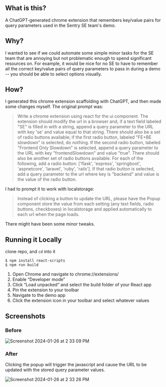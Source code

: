 ## What is this?

A ChatGPT-generated chrome extension that remembers key/value pairs for query parameters used in the Sentry SE team's demo.

## Why?

I wanted to see if we could automate some simple minor tasks for the SE team that are annoying but not problematic enough to spend significant resources on. For example, it would be nice for no SE to have to remember all the correct key/value pairs of query parameters to pass in during a demo -- you should be able to select options visually.

## How?
I generated this chrome extension scaffolding with ChatGPT, and then made some changes myself. The original prompt was:

>Write a chrome extension using react for the ui component. The extension should modify the url in a browser and, if a text field labeled "SE" is filled in with a string,  append a query parameter to the URL with key 'se' and value equal to that string.
>There should also be a set of radio buttons available; if the first radio button, labeled "FE+BE slowdown" is selected, do nothing. If the second radio button, labeled "Frontend Only Slowdown" is selected, append a query parameter to the URL with key "frontendSlowdown" and value "true".
>There should also be another set of radio buttons available.  For each of the following, add a radio button: ['flask', 'express', 'springboot', 'aspnetcore', 'laravel', 'ruby', 'rails']. If that radio button is selected, add a query parameter to the url where key is "backend" and value is the value of the radio button.

I had to prompt it to work with localstorage:

>Instead of clicking a button to update the URL, please have the Popup component store the value from each setting (any text fields, radio buttons, checkboxes) in localstorage and applied automatically to each url when the page loads.

There might have been some minor tweaks.

## Running it Locally

clone repo, and `cd` into it

```
$ npm install react-scripts
$ npm run build
```

1. Open Chrome and navigate to chrome://extensions/
2. Enable “Developer mode”
3. Click “Load unpacked” and select the build folder of your React app
4. Pin the extension to your toolbar
5. Navigate to the demo app
6. Click the extension icon in your toolbar and select whatever values

## Screenshots

### Before
![Screenshot 2024-01-26 at 2 33 09 PM](https://github.com/cstavitsky/se-friend/assets/12092849/52929c42-009a-410f-8b59-2e1f95d43f7b)

### After
Clicking the popup will trigger the javascript and cause the URL to be updated with the stored query parameter values.

![Screenshot 2024-01-26 at 2 33 26 PM](https://github.com/cstavitsky/se-friend/assets/12092849/5c8ffdc8-3fe7-4f28-8986-ad201c48c06d)

